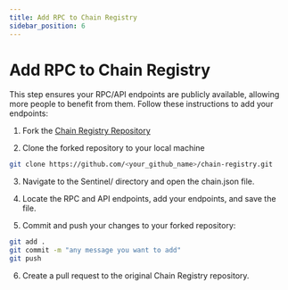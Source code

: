```yaml
---
title: Add RPC to Chain Registry
sidebar_position: 6
---
```


# Add RPC to Chain Registry

This step ensures your RPC/API endpoints are publicly available, allowing more people to benefit from them. Follow these instructions to add your endpoints:

1. Fork the [Chain Registry Repository](https://github.com/cosmos/chain-registry)

2. Clone the forked repository to your local machine

```bash
git clone https://github.com/<your_github_name>/chain-registry.git
```

3. Navigate to the Sentinel/ directory and open the chain.json file.

4. Locate the RPC and API endpoints, add your endpoints, and save the file.

5. Commit and push your changes to your forked repository:

```bash
git add .
git commit -m "any message you want to add"
git push
```

6. Create a pull request to the original Chain Registry repository.